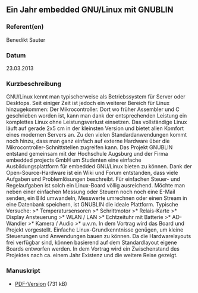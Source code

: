 
 
## Ein Jahr embedded GNU/Linux mit GNUBLIN


### Referent(en)
 Benedikt Sauter

### Datum
 23.03.2013

### Kurzbeschreibung
GNU/Linux kennt man typischerweise als Betriebssystem für Server oder Desktops. Seit einiger Zeit ist jedoch ein weiterer Bereich für Linux hinzugekommen: Der Mikrocontroller. Dort wo früher Assembler und C geschrieben worden ist, kann man dank der entsprechenden Leistung ein komplettes Linux ohne Leistungsverlust einsetzen. Das vollständige Linux läuft auf gerade 2x5 cm in der kleinsten Version und bietet allen Komfort eines modernen Servers an. Zu den vielen Standardanwendungen kommt noch hinzu, dass man ganz einfach auf externe Hardware über die Mikrocontroller-Schnittstellen zugreifen kann.
Das Projekt GNUBLIN entstand gemeinsam mit der Hochschule Augsburg und der Firma embedded projects GmbH um Studenten eine einfache Ausbildungsplattform für embedded GNU/Linux bieten zu können. Dank der Open-Source-Hardware ist ein Wiki und Forum entstanden, dass viele Aufgaben und Problemlösungen beschreibt. Für einfachen Steuer- und Regelaufgaben ist solch ein Linux-Board völlig ausreichend. Möchte man neben einer einfachen Messung oder Steuern noch noch eine E-Mail senden, ein Bild umwandeln, Messwerte umrechnen oder einen Stream in eine Datenbank speichern, ist GNUBLIN die ideale Plattform.
Typische Versuche:
    >* Temperatursensoren    >* Schrittmotor    >* Relais-Karte    >* Display Ansteuerung    >* WLAN / LAN    >* Echtzeituhr mit Batterie    >* AD-Wandler    >* Kamera / Audio    >* u.v.m.
In dem Vortrag wird das Board und Projekt vorgestellt. Einfache Linux-Grundkenntnisse genügen, um kleine Steuerungen und Anwendungen bauen zu können. Da die Hardwarelayouts frei verfügbar sind, können basierend auf dem Standardlayout eigene Boards entworfen werden. In dem Vortrag wird ein Zwischenstand des Projektes nach ca. einem Jahr Existenz und die weitere Reise gezeigt.
### Manuskript

          
* [PDF-Version](/download/Vortraege/Gnublin_LIT_2013.pdf) (731 kB)
                 
      
  

